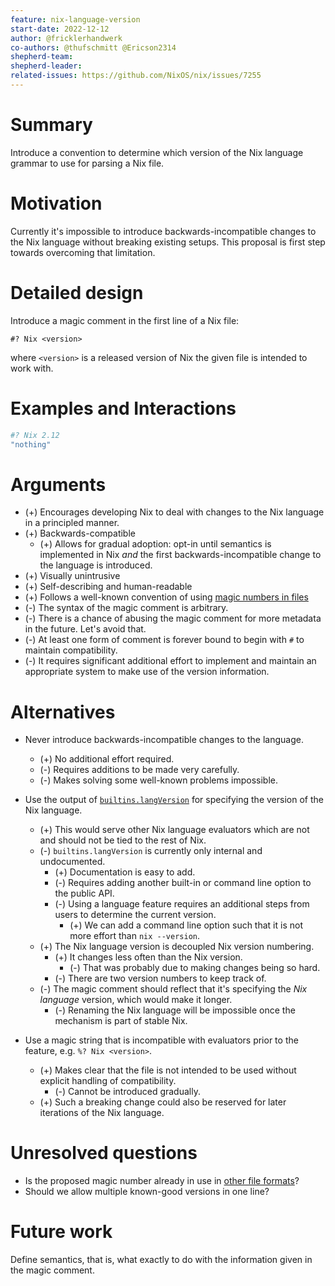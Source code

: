 ```yaml
---
feature: nix-language-version
start-date: 2022-12-12
author: @fricklerhandwerk
co-authors: @thufschmitt @Ericson2314
shepherd-team: 
shepherd-leader: 
related-issues: https://github.com/NixOS/nix/issues/7255
---
```


# Summary
[summary]: #summary

Introduce a convention to determine which version of the Nix language grammar to use for parsing a Nix file.

# Motivation
[motivation]: #motivation

Currently it's impossible to introduce backwards-incompatible changes to the Nix language without breaking existing setups.
This proposal is first step towards overcoming that limitation.

# Detailed design
[design]: #detailed-design

Introduce a magic comment in the first line of a Nix file:

    #? Nix <version>

where `<version>` is a released version of Nix the given file is intended to work with.

# Examples and Interactions
[examples-and-interactions]: #examples-and-interactions

```nix
#? Nix 2.12
"nothing"
```

# Arguments
[advantages]: #advantages

* (+) Encourages developing Nix to deal with changes to the Nix language in a principled manner.
* (+) Backwards-compatible
  * (+) Allows for gradual adoption: opt-in until semantics is implemented in Nix *and* the first backwards-incompatible change to the language is introduced.
* (+) Visually unintrusive
* (+) Self-describing and human-readable
* (+) Follows a well-known convention of using [magic numbers in files](https://en.m.wikipedia.org/wiki/Magic_number_(programming)#In_files)
* (-) The syntax of the magic comment is arbitrary.
* (-) There is a chance of abusing the magic comment for more metadata in the future. Let's avoid that.
* (-) At least one form of comment is forever bound to begin with `#` to maintain compatibility.
* (-) It requires significant additional effort to implement and maintain an appropriate system to make use of the version information.

# Alternatives
[alternatives]: #alternatives

- Never introduce backwards-incompatible changes to the language.

  * (+) No additional effort required.
  * (-) Requires additions to be made very carefully.
  * (-) Makes solving some well-known problems impossible.

- Use the output of [`builtins.langVersion`] for specifying the version of the Nix language.

  * (+) This would serve other Nix language evaluators which are not and should not be tied to the rest of Nix.
  * (-) `builtins.langVersion` is currently only internal and undocumented.
    * (+) Documentation is easy to add.
    * (-) Requires adding another built-in or command line option to the public API.
    * (-) Using a language feature requires an additional steps from users to determine the current version.
      * (+) We can add a command line option such that it is not more effort than `nix --version`.
  * (+) The Nix language version is decoupled Nix version numbering.
    * (+) It changes less often than the Nix version.
      * (-) That was probably due to making changes being so hard.
    * (-) There are two version numbers to keep track of.
  * (-) The magic comment should reflect that it's specifying the *Nix language* version, which would make it longer.
    * (-) Renaming the Nix language will be impossible once the mechanism is part of stable Nix.

[`builtins.langVersion`]: https://github.com/NixOS/nix/blob/26c7602c390f8c511f326785b570918b2f468892/src/libexpr/primops.cc#L3952-L3957

- Use a magic string that is incompatible with evaluators prior to the feature, e.g. `%? Nix <version>`.

  * (+) Makes clear that the file is not intended to be used without explicit handling of compatibility.
    * (-) Cannot be introduced gradually.
  * (+) Such a breaking change could also be reserved for later iterations of the Nix language.

# Unresolved questions
[unresolved]: #unresolved-questions

- Is the proposed magic number already in use in [other file formats](https://en.m.wikipedia.org/wiki/Magic_number_(programming)#In_files)?
- Should we allow multiple known-good versions in one line?

# Future work
[future]: #future-work

Define semantics, that is, what exactly to do with the information given in the magic comment.
